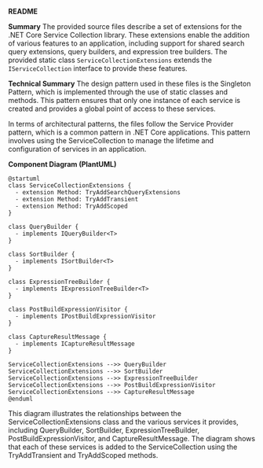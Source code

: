 **README**

**Summary**
The provided source files describe a set of extensions for the .NET Core Service Collection library. These extensions enable the addition of various features to an application, including support for shared search query extensions, query builders, and expression tree builders. The provided static class `ServiceCollectionExtensions` extends the `IServiceCollection` interface to provide these features.

**Technical Summary**
The design pattern used in these files is the Singleton Pattern, which is implemented through the use of static classes and methods. This pattern ensures that only one instance of each service is created and provides a global point of access to these services.

In terms of architectural patterns, the files follow the Service Provider pattern, which is a common pattern in .NET Core applications. This pattern involves using the ServiceCollection to manage the lifetime and configuration of services in an application.

**Component Diagram (PlantUML)**

```plantuml
@startuml
class ServiceCollectionExtensions {
  - extension Method: TryAddSearchQueryExtensions
  - extension Method: TryAddTransient
  - extension Method: TryAddScoped
}

class QueryBuilder {
  - implements IQueryBuilder<T>
}

class SortBuilder {
  - implements ISortBuilder<T>
}

class ExpressionTreeBuilder {
  - implements IExpressionTreeBuilder<T>
}

class PostBuildExpressionVisitor {
  - implements IPostBuildExpressionVisitor
}

class CaptureResultMessage {
  - implements ICaptureResultMessage
}

ServiceCollectionExtensions -->> QueryBuilder
ServiceCollectionExtensions -->> SortBuilder
ServiceCollectionExtensions -->> ExpressionTreeBuilder
ServiceCollectionExtensions -->> PostBuildExpressionVisitor
ServiceCollectionExtensions -->> CaptureResultMessage
@enduml
```
This diagram illustrates the relationships between the ServiceCollectionExtensions class and the various services it provides, including QueryBuilder, SortBuilder, ExpressionTreeBuilder, PostBuildExpressionVisitor, and CaptureResultMessage. The diagram shows that each of these services is added to the ServiceCollection using the TryAddTransient and TryAddScoped methods.